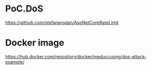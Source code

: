 # PoC.DoS
https://github.com/stefanprodan/AspNetCoreRateLimit

# Docker image
https://hub.docker.com/repository/docker/meduccuong/dos-attack-example/
